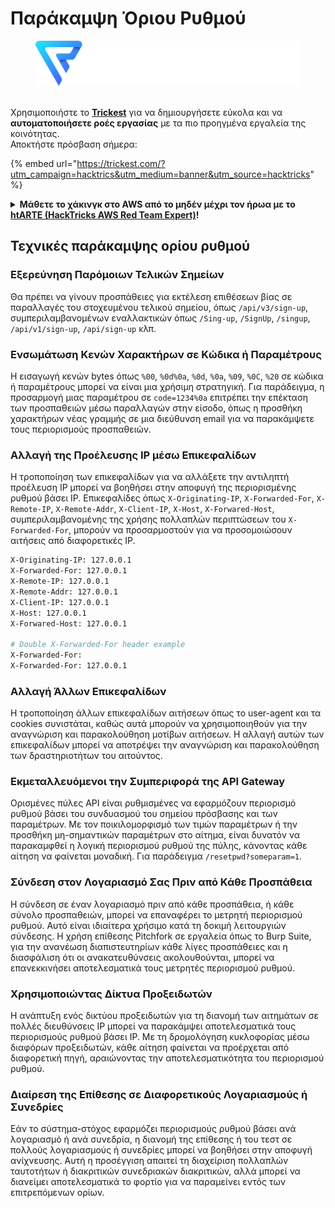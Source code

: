 # Παράκαμψη Όριου Ρυθμού

<figure><img src="../.gitbook/assets/image (3) (1) (1) (1) (1) (1).png" alt=""><figcaption></figcaption></figure>

\
Χρησιμοποιήστε το [**Trickest**](https://trickest.com/?utm\_campaign=hacktrics\&utm\_medium=banner\&utm\_source=hacktricks) για να δημιουργήσετε εύκολα και να **αυτοματοποιήσετε ροές εργασίας** με τα πιο προηγμένα εργαλεία της κοινότητας.\
Αποκτήστε πρόσβαση σήμερα:

{% embed url="https://trickest.com/?utm_campaign=hacktrics&utm_medium=banner&utm_source=hacktricks" %}

<details>

<summary><strong>Μάθετε το χάκινγκ στο AWS από το μηδέν μέχρι τον ήρωα με το</strong> <a href="https://training.hacktricks.xyz/courses/arte"><strong>htARTE (HackTricks AWS Red Team Expert)</strong></a><strong>!</strong></summary>

Άλλοι τρόποι υποστήριξης του HackTricks:

* Αν θέλετε να δείτε την **εταιρεία σας διαφημισμένη στο HackTricks** ή να **κατεβάσετε το HackTricks σε μορφή PDF** ελέγξτε τα [**ΣΧΕΔΙΑ ΣΥΝΔΡΟΜΗΣ**](https://github.com/sponsors/carlospolop)!
* Αποκτήστε το [**επίσημο PEASS & HackTricks swag**](https://peass.creator-spring.com)
* Ανακαλύψτε [**την Οικογένεια PEASS**](https://opensea.io/collection/the-peass-family), τη συλλογή μας από αποκλειστικά [**NFTs**](https://opensea.io/collection/the-peass-family)
* **Εγγραφείτε** στην 💬 [**ομάδα Discord**](https://discord.gg/hRep4RUj7f) ή στην [**ομάδα τηλεγραφήματος**](https://t.me/peass) ή **ακολουθήστε** μας στο **Twitter** 🐦 [**@carlospolopm**](https://twitter.com/hacktricks\_live)**.**
* **Μοιραστείτε τα χάκινγκ κόλπα σας υποβάλλοντας PRs** στα [**HackTricks**](https://github.com/carlospolop/hacktricks) και [**HackTricks Cloud**](https://github.com/carlospolop/hacktricks-cloud) αποθετήρια του github.

</details>

## Τεχνικές παράκαμψης ορίου ρυθμού

### Εξερεύνηση Παρόμοιων Τελικών Σημείων

Θα πρέπει να γίνουν προσπάθειες για εκτέλεση επιθέσεων βίας σε παραλλαγές του στοχευμένου τελικού σημείου, όπως `/api/v3/sign-up`, συμπεριλαμβανομένων εναλλακτικών όπως `/Sing-up`, `/SignUp`, `/singup`, `/api/v1/sign-up`, `/api/sign-up` κλπ.

### Ενσωμάτωση Κενών Χαρακτήρων σε Κώδικα ή Παραμέτρους

Η εισαγωγή κενών bytes όπως `%00`, `%0d%0a`, `%0d`, `%0a`, `%09`, `%0C`, `%20` σε κώδικα ή παραμέτρους μπορεί να είναι μια χρήσιμη στρατηγική. Για παράδειγμα, η προσαρμογή μιας παραμέτρου σε `code=1234%0a` επιτρέπει την επέκταση των προσπαθειών μέσω παραλλαγών στην είσοδο, όπως η προσθήκη χαρακτήρων νέας γραμμής σε μια διεύθυνση email για να παρακάμψετε τους περιορισμούς προσπαθειών.

### Αλλαγή της Προέλευσης IP μέσω Επικεφαλίδων

Η τροποποίηση των επικεφαλίδων για να αλλάξετε την αντιληπτή προέλευση IP μπορεί να βοηθήσει στην αποφυγή της περιορισμένης ρυθμού βάσει IP. Επικεφαλίδες όπως `X-Originating-IP`, `X-Forwarded-For`, `X-Remote-IP`, `X-Remote-Addr`, `X-Client-IP`, `X-Host`, `X-Forwared-Host`, συμπεριλαμβανομένης της χρήσης πολλαπλών περιπτώσεων του `X-Forwarded-For`, μπορούν να προσαρμοστούν για να προσομοιώσουν αιτήσεις από διαφορετικές IP.
```bash
X-Originating-IP: 127.0.0.1
X-Forwarded-For: 127.0.0.1
X-Remote-IP: 127.0.0.1
X-Remote-Addr: 127.0.0.1
X-Client-IP: 127.0.0.1
X-Host: 127.0.0.1
X-Forwared-Host: 127.0.0.1

# Double X-Forwarded-For header example
X-Forwarded-For:
X-Forwarded-For: 127.0.0.1
```
### Αλλαγή Άλλων Επικεφαλίδων

Η τροποποίηση άλλων επικεφαλίδων αιτήσεων όπως το user-agent και τα cookies συνιστάται, καθώς αυτά μπορούν να χρησιμοποιηθούν για την αναγνώριση και παρακολούθηση μοτίβων αιτήσεων. Η αλλαγή αυτών των επικεφαλίδων μπορεί να αποτρέψει την αναγνώριση και παρακολούθηση των δραστηριοτήτων του αιτούντος.

### Εκμεταλλευόμενοι την Συμπεριφορά της API Gateway

Ορισμένες πύλες API είναι ρυθμισμένες να εφαρμόζουν περιορισμό ρυθμού βάσει του συνδυασμού του σημείου πρόσβασης και των παραμέτρων. Με τον ποικιλομορφισμό των τιμών παραμέτρων ή την προσθήκη μη-σημαντικών παραμέτρων στο αίτημα, είναι δυνατόν να παρακαμφθεί η λογική περιορισμού ρυθμού της πύλης, κάνοντας κάθε αίτηση να φαίνεται μοναδική. Για παράδειγμα `/resetpwd?someparam=1`.

### Σύνδεση στον Λογαριασμό Σας Πριν από Κάθε Προσπάθεια

Η σύνδεση σε έναν λογαριασμό πριν από κάθε προσπάθεια, ή κάθε σύνολο προσπαθειών, μπορεί να επαναφέρει το μετρητή περιορισμού ρυθμού. Αυτό είναι ιδιαίτερα χρήσιμο κατά τη δοκιμή λειτουργιών σύνδεσης. Η χρήση επίθεσης Pitchfork σε εργαλεία όπως το Burp Suite, για την ανανέωση διαπιστευτηρίων κάθε λίγες προσπάθειες και η διασφάλιση ότι οι ανακατευθύνσεις ακολουθούνται, μπορεί να επανεκκινήσει αποτελεσματικά τους μετρητές περιορισμού ρυθμού.

### Χρησιμοποιώντας Δίκτυα Προξειδωτών

Η ανάπτυξη ενός δικτύου προξειδωτών για τη διανομή των αιτημάτων σε πολλές διευθύνσεις IP μπορεί να παρακάμψει αποτελεσματικά τους περιορισμούς ρυθμού βάσει IP. Με τη δρομολόγηση κυκλοφορίας μέσω διαφόρων προξειδωτών, κάθε αίτηση φαίνεται να προέρχεται από διαφορετική πηγή, αραιώνοντας την αποτελεσματικότητα του περιορισμού ρυθμού.

### Διαίρεση της Επίθεσης σε Διαφορετικούς Λογαριασμούς ή Συνεδρίες

Εάν το σύστημα-στόχος εφαρμόζει περιορισμούς ρυθμού βάσει ανά λογαριασμό ή ανά συνεδρία, η διανομή της επίθεσης ή του τεστ σε πολλούς λογαριασμούς ή συνεδρίες μπορεί να βοηθήσει στην αποφυγή ανίχνευσης. Αυτή η προσέγγιση απαιτεί τη διαχείριση πολλαπλών ταυτοτήτων ή διακριτικών συνεδριακών διακριτικών, αλλά μπορεί να διανείμει αποτελεσματικά το φορτίο για να παραμείνει εντός των επιτρεπόμενων ορίων.
